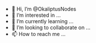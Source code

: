 - 👋 Hi, I’m @OkaliptusNodes
- 👀 I’m interested in ...
- 🌱 I’m currently learning ...
- 💞️ I’m looking to collaborate on ...
- 📫 How to reach me ...

<!---
OkaliptusNodes/OkaliptusNodes is a ✨ special ✨ repository because its `README.md` (this file) appears on your GitHub profile.
You can click the Preview link to take a look at your changes.
--->
